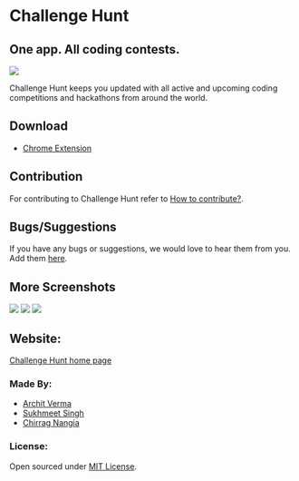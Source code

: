 # Challenge Hunt

## One app. All coding contests.
![](http://imgur.com/dBnhUGN.png?1)

Challenge Hunt keeps you updated with all active and upcoming coding competitions and hackathons from around the world.

## Download
* [Chrome Extension](https://bit.ly/challengehunt)

## Contribution
For contributing to Challenge Hunt refer to [How to contribute?](CONTRIBUTING.md).

## Bugs/Suggestions
If you have any bugs or suggestions, we would love to hear them from you. Add them [here](https://github.com/ChallengeHunt/challengehunt/issues/new).

## More Screenshots
![](http://i.imgur.com/RH0kzPO.png?1)
![](http://i.imgur.com/kSK4xNV.png?1)
![](http://i.imgur.com/nHXgRQP.png?1)

## Website:
[Challenge Hunt home page](http://challengehunt.github.io)

### Made By:

* [Archit Verma](https://github.com/architv)
* [Sukhmeet Singh](https://github.com/sukhmeet032795)
* [Chirrag Nangia](https://github.com/chirrag03)

### License:

Open sourced under [MIT License](https://github.com/ChallengeHunt/challengehunt/blob/master/LICENSE.md).
